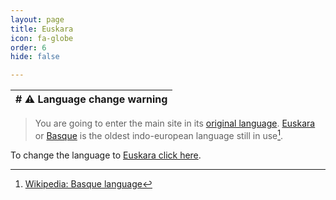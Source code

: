 ```yaml
---
layout: page
title: Euskara
icon: fa-globe
order: 6
hide: false

---
```


| # :warning: **Language change warning** |
|---|

>You are going to enter the main site in its [original language][1].
>[Euskara][2] or [Basque][3] is the oldest indo-european language still in use[^1].

To change the language to [Euskara click here][1].

[1]: https://www.espazioa.eu "Espazioa.eu"
[2]: https://eu.wikipedia.org/wiki/Euskara "Wikipedia: Euskara"
[3]: https://en.wikipedia.org/wiki/Basque_language "Wikipedia: Basque language"
[^1]: [Wikipedia: Basque language][3]
